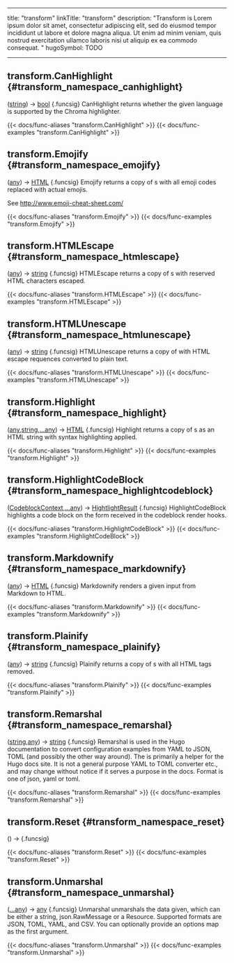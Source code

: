 




---
title: "transform"
linkTitle: "transform"
description: "Transform is Lorem ipsum dolor sit amet, consectetur adipiscing elit, sed do eiusmod tempor incididunt ut labore et dolore magna aliqua. Ut enim ad minim veniam, quis nostrud exercitation ullamco laboris nisi ut aliquip ex ea commodo consequat. "
hugoSymbol: TODO




---















## transform.CanHighlight {#transform_namespace_canhighlight}

\([string](/documentation/reference/gotypes/#string)\) → [bool](/documentation/reference/gotypes/#bool)
{.funcsig}
CanHighlight returns whether the given language is supported by the Chroma highlighter.


{{< docs/func-aliases "transform.CanHighlight" >}}
{{< docs/func-examples "transform.CanHighlight" >}}







## transform.Emojify {#transform_namespace_emojify}

\([any](/documentation/reference/gotypes/#any)\) → [HTML](/documentation/reference/objects/html/template/html)
{.funcsig}
Emojify returns a copy of s with all emoji codes replaced with actual emojis.

See <a href="http://www.emoji-cheat-sheet.com/">http://www.emoji-cheat-sheet.com/</a>


{{< docs/func-aliases "transform.Emojify" >}}
{{< docs/func-examples "transform.Emojify" >}}







## transform.HTMLEscape {#transform_namespace_htmlescape}

\([any](/documentation/reference/gotypes/#any)\) → [string](/documentation/reference/gotypes/#string)
{.funcsig}
HTMLEscape returns a copy of s with reserved HTML characters escaped.


{{< docs/func-aliases "transform.HTMLEscape" >}}
{{< docs/func-examples "transform.HTMLEscape" >}}







## transform.HTMLUnescape {#transform_namespace_htmlunescape}

\([any](/documentation/reference/gotypes/#any)\) → [string](/documentation/reference/gotypes/#string)
{.funcsig}
HTMLUnescape returns a copy of with HTML escape requences converted to plain
text.


{{< docs/func-aliases "transform.HTMLUnescape" >}}
{{< docs/func-examples "transform.HTMLUnescape" >}}







## transform.Highlight {#transform_namespace_highlight}

\([any](/documentation/reference/gotypes/#any),[string](/documentation/reference/gotypes/#string),[...any](/documentation/reference/objects//...any)\) → [HTML](/documentation/reference/objects/html/template/html)
{.funcsig}
Highlight returns a copy of s as an HTML string with syntax
highlighting applied.


{{< docs/func-aliases "transform.Highlight" >}}
{{< docs/func-examples "transform.Highlight" >}}







## transform.HighlightCodeBlock {#transform_namespace_highlightcodeblock}

\([CodeblockContext](/documentation/reference/objects/markup/converter/hooks/codeblockcontext),[...any](/documentation/reference/objects//...any)\) → [HightlightResult](/documentation/reference/objects/markup/highlight/hightlightresult)
{.funcsig}
HighlightCodeBlock highlights a code block on the form received in the codeblock render hooks.


{{< docs/func-aliases "transform.HighlightCodeBlock" >}}
{{< docs/func-examples "transform.HighlightCodeBlock" >}}







## transform.Markdownify {#transform_namespace_markdownify}

\([any](/documentation/reference/gotypes/#any)\) → [HTML](/documentation/reference/objects/html/template/html)
{.funcsig}
Markdownify renders a given input from Markdown to HTML.


{{< docs/func-aliases "transform.Markdownify" >}}
{{< docs/func-examples "transform.Markdownify" >}}







## transform.Plainify {#transform_namespace_plainify}

\([any](/documentation/reference/gotypes/#any)\) → [string](/documentation/reference/gotypes/#string)
{.funcsig}
Plainify returns a copy of s with all HTML tags removed.


{{< docs/func-aliases "transform.Plainify" >}}
{{< docs/func-examples "transform.Plainify" >}}







## transform.Remarshal {#transform_namespace_remarshal}

\([string](/documentation/reference/gotypes/#string),[any](/documentation/reference/gotypes/#any)\) → [string](/documentation/reference/gotypes/#string)
{.funcsig}
Remarshal is used in the Hugo documentation to convert configuration
examples from YAML to JSON, TOML (and possibly the other way around).
The is primarily a helper for the Hugo docs site.
It is not a general purpose YAML to TOML converter etc., and may
change without notice if it serves a purpose in the docs.
Format is one of json, yaml or toml.


{{< docs/func-aliases "transform.Remarshal" >}}
{{< docs/func-examples "transform.Remarshal" >}}







## transform.Reset {#transform_namespace_reset}

\(\) → 
{.funcsig}

{{< docs/func-aliases "transform.Reset" >}}
{{< docs/func-examples "transform.Reset" >}}







## transform.Unmarshal {#transform_namespace_unmarshal}

\([...any](/documentation/reference/objects//...any)\) → [any](/documentation/reference/gotypes/#any)
{.funcsig}
Unmarshal unmarshals the data given, which can be either a string, json.RawMessage
or a Resource. Supported formats are JSON, TOML, YAML, and CSV.
You can optionally provide an options map as the first argument.


{{< docs/func-aliases "transform.Unmarshal" >}}
{{< docs/func-examples "transform.Unmarshal" >}}





